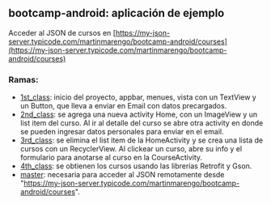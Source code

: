 ## bootcamp-android: aplicación de ejemplo

Acceder al JSON de cursos en [https://my-json-server.typicode.com/martinmarengo/bootcamp-android/courses](https://my-json-server.typicode.com/martinmarengo/bootcamp-android/courses)

### Ramas: 
- [1st_class](https://github.com/martinmarengo/bootcamp-android/tree/1st_class): inicio del proyecto, appbar, menues, vista con un TextView y un Button, que lleva a enviar en Email con datos precargados.
- [2nd_class](https://github.com/martinmarengo/bootcamp-android/tree/2nd_class): se agrega una nueva activity Home, con un ImageView y un list item del curso. Al ir al detalle del curso se abre otra activity en donde se pueden ingresar datos personales para enviar en el email.
- [3rd_class](https://github.com/martinmarengo/bootcamp-android/tree/3rd_class): se elimina el list item de la HomeActivity y se crea una lista de cursos con un RecyclerView. Al clickear un curso, abre su info y el formulario para anotarse al curso en la CourseActivity.
- [4th_class](https://github.com/martinmarengo/bootcamp-android/tree/4th_class): se obtienen los cursos usando las librerías Retrofit y Gson. 
- [master](https://github.com/martinmarengo/bootcamp-android/tree/master): necesaria para acceder al JSON remotamente desde "https://my-json-server.typicode.com/martinmarengo/bootcamp-android/courses".
